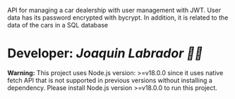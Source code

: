 API for managing a car dealership with user management with JWT. User data has its password encrypted with bycrypt. In addition, it is related to the data of the cars in a SQL database

# Developer: *Joaquin Labrador 👨‍💻*

**Warning:** This project uses Node.js version: >=v18.0.0 since it uses native fetch API that is not supported in previous versions without installing a dependency. Please install Node.js version >=v18.0.0 to run this project.
